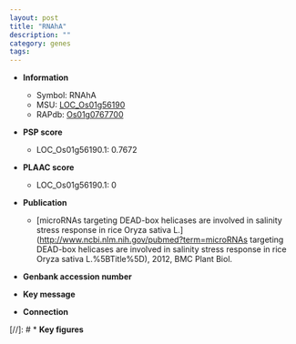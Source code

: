 ```yaml
---
layout: post
title: "RNAhA"
description: ""
category: genes
tags: 
---
```


* **Information**  
    + Symbol: RNAhA  
    + MSU: [LOC_Os01g56190](http://rice.plantbiology.msu.edu/cgi-bin/ORF_infopage.cgi?orf=LOC_Os01g56190)  
    + RAPdb: [Os01g0767700](http://rapdb.dna.affrc.go.jp/viewer/gbrowse_details/irgsp1?name=Os01g0767700)  

* **PSP score**  
    + LOC_Os01g56190.1: 0.7672 

* **PLAAC score**  
    + LOC_Os01g56190.1: 0 

* **Publication**  
    + [microRNAs targeting DEAD-box helicases are involved in salinity stress response in rice Oryza sativa L.](http://www.ncbi.nlm.nih.gov/pubmed?term=microRNAs targeting DEAD-box helicases are involved in salinity stress response in rice Oryza sativa L.%5BTitle%5D), 2012, BMC Plant Biol.

* **Genbank accession number**  

* **Key message**  

* **Connection**  

[//]: # * **Key figures**  


